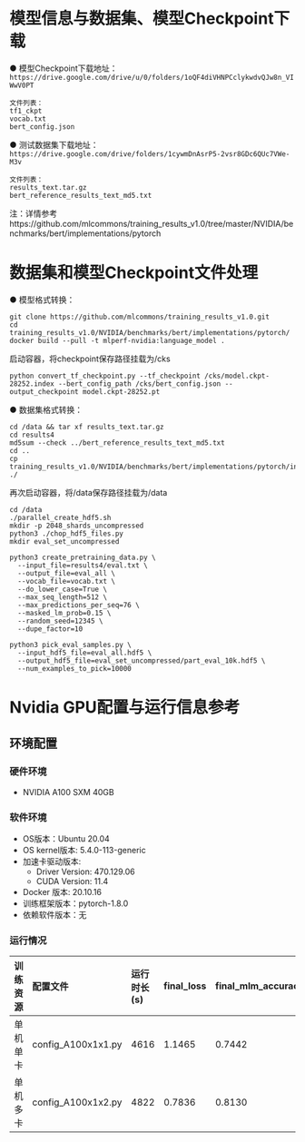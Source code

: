 # 模型信息与数据集、模型Checkpoint下载


● 模型Checkpoint下载地址：
`https://drive.google.com/drive/u/0/folders/1oQF4diVHNPCclykwdvQJw8n_VIWwV0PT`
   
```
文件列表：
tf1_ckpt
vocab.txt
bert_config.json
```

● 测试数据集下载地址：`https://drive.google.com/drive/folders/1cywmDnAsrP5-2vsr8GDc6QUc7VWe-M3v`

```
文件列表：
results_text.tar.gz
bert_reference_results_text_md5.txt
```

注：详情参考https://github.com/mlcommons/training_results_v1.0/tree/master/NVIDIA/benchmarks/bert/implementations/pytorch
# 数据集和模型Checkpoint文件处理


● 模型格式转换：

```
git clone https://github.com/mlcommons/training_results_v1.0.git
cd training_results_v1.0/NVIDIA/benchmarks/bert/implementations/pytorch/
docker build --pull -t mlperf-nvidia:language_model .
```

启动容器，将checkpoint保存路径挂载为/cks

```
python convert_tf_checkpoint.py --tf_checkpoint /cks/model.ckpt-28252.index --bert_config_path /cks/bert_config.json --output_checkpoint model.ckpt-28252.pt
```


● 数据集格式转换：

```
cd /data && tar xf results_text.tar.gz
cd results4
md5sum --check ../bert_reference_results_text_md5.txt
cd ..
cp training_results_v1.0/NVIDIA/benchmarks/bert/implementations/pytorch/input_preprocessing/* ./
```

再次启动容器，将/data保存路径挂载为/data

```
cd /data
./parallel_create_hdf5.sh
mkdir -p 2048_shards_uncompressed
python3 ./chop_hdf5_files.py
mkdir eval_set_uncompressed

python3 create_pretraining_data.py \
  --input_file=results4/eval.txt \
  --output_file=eval_all \
  --vocab_file=vocab.txt \
  --do_lower_case=True \
  --max_seq_length=512 \
  --max_predictions_per_seq=76 \
  --masked_lm_prob=0.15 \
  --random_seed=12345 \
  --dupe_factor=10

python3 pick_eval_samples.py \
  --input_hdf5_file=eval_all.hdf5 \
  --output_hdf5_file=eval_set_uncompressed/part_eval_10k.hdf5 \
  --num_examples_to_pick=10000
```

# Nvidia GPU配置与运行信息参考
## 环境配置
### 硬件环境
  - NVIDIA A100 SXM 40GB
### 软件环境
  - OS版本：Ubuntu 20.04
  - OS kernel版本: 5.4.0-113-generic
  - 加速卡驱动版本: 
    - Driver Version: 470.129.06
    - CUDA Version: 11.4
  - Docker 版本: 20.10.16
  - 训练框架版本：pytorch-1.8.0
  - 依赖软件版本：无
### 运行情况
| 训练资源 | 配置文件 | 运行时长(s) | final_loss | final_mlm_accuracy | Steps数 | 性能 (seq/s) |
| :-----| :---- | :---- | :---- | :---- | :---- | :---- |
| 单机单卡 | config_A100x1x1.py | 4616 | 1.1465 | 0.7442 | 25000 | 65.89 |
| 单机多卡 | config_A100x1x2.py | 4822 | 0.7836 | 0.8130 | 25000 | 125.57 |

